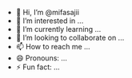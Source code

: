 - 👋 Hi, I’m @mifasajii
- 👀 I’m interested in ...
- 🌱 I’m currently learning ...
- 💞️ I’m looking to collaborate on ...
- 📫 How to reach me ...
- 😄 Pronouns: ...
- ⚡ Fun fact: ...

<!---
mifasajii/mifasajii is a ✨ special ✨ repository because its `README.md` (this file) appears on your GitHub profile.
You can click the Preview link to take a look at your changes.
--->

